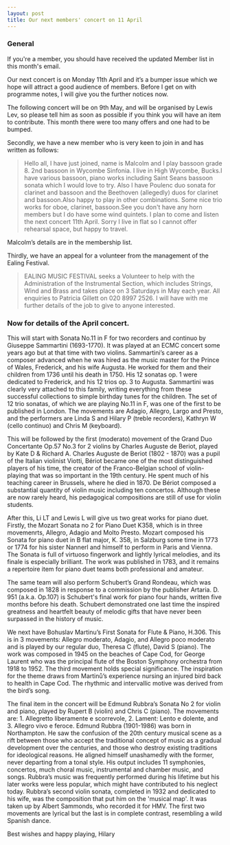 ```yaml
---
layout: post
title: Our next members' concert on 11 April 
---
```

### General ###
If you're a member, you should have received the updated Member list in this month's email.
 
Our next concert is on Monday 11th April and it’s a bumper issue which we hope will attract a good audience of members. Before I get on with programme notes, I will give you the further notices now.
 
The following concert will be on 9th May, and will be organised by Lewis Lev, so please tell him as soon as possible if you think you will have an item to contribute. This month there were too many offers and one had to be bumped.
 
Secondly, we have a new member who is very keen to join in and has written as follows:

> Hello all, I have just joined, name is Malcolm and I play bassoon grade 8.  2nd bassoon in Wycombe Sinfonia. I live in High Wycombe, Bucks.I have various bassoon, piano works including Saint Seans bassoon sonata which I would love to try. Also I have Poulenc duo sonata for clarinet and bassoon and the Beethoven (allegedly) duos for clarinet and bassoon.Also happy to play in other combinations. Some nice trio works for oboe, clarinet, bassoon.See you don't have any horn members but I do have some wind quintets. I plan to come and listen the next concert 11th April.
> Sorry I live in flat so I cannot offer rehearsal space, but happy to travel.

Malcolm’s details are in the membership list.
 
Thirdly, we have an appeal for a volunteer from the management of the Ealing Festival.

> EALING MUSIC FESTIVAL seeks a Volunteer to help with the Administration of the Instrumental Section, which includes Strings, Wind and Brass and takes place on  3 Saturdays in May each year.   All enquiries to Patricia Gillett on 020 8997 2526.
> I will have with me further details of the job to give to anyone interested.
 
### Now for details of the April concert.
This will start with Sonata No.11 in F for two recorders and continuo by Giuseppe Sammartini (1693-1770). It was played at an ECMC concert some years ago but at that time with two violins. Sammartini’s career as a composer advanced when he was hired as the music master for the Prince of Wales, Frederick, and his wife Augusta. He worked for them and their children from 1736 until his death in 1750. His 12 sonatas op. 1 were dedicated to Frederick, and his 12 trios op. 3 to Augusta. Sammartini was clearly very attached to this family, writing everything from these successful collections to simple birthday tunes for the children. The set of 12 trio sonatas,  of which we are playing No.11 in F, was one of the first to be published in London. The movements are Adagio, Allegro, Largo and Presto, and the performers are Linda S and Hilary P (treble recorders), Kathryn W (cello continuo) and Chris M (keyboard).
 
This will be followed by the first (moderato) movement of the Grand Duo Concertante Op.57 No.3  for 2 violins by Charles Auguste de Beriot, played by Kate D & Richard A. Charles Auguste de Beriot  (1802 - 1870) was a pupil of the Italian violinist Viotti, Bériot became one of the most distinguished players of his time, the creator of the Franco-Belgian school of violin-playing that was so important in the 19th century. He spent much of his teaching career in Brussels, where he died in 1870. De Bériot composed a substantial quantity of violin music including ten concertos. Although these are now rarely heard, his pedagogical compositions are still of use for violin students.
 
 After this, Li LT and Lewis L will give us two great works for piano duet. Firstly, the Mozart Sonata no 2 for Piano Duet K358, which is in three movemenrts, Allegro, Adagio and Molto Presto. Mozart composed his Sonata for piano duet in B flat major, K. 358, in Salzburg some time in 1773 or 1774 for his sister Nannerl and himself to perform in Paris and Vienna. The Sonata is full of virtuoso fingerwork and lightly lyrical melodies, and its finale is especially brilliant. The work was published in 1783, and it remains a repertoire item for piano duet teams both professional and amateur.
 
The same team will also perform Schubert’s Grand Rondeau, which was composed in 1828 in response to a commission by the publisher Artaria. D. 951 (a.k.a. Op.107) is Schubert's final work for piano four hands, written five months before his death. Schubert demonstrated one last time the inspired greatness and heartfelt beauty of melodic gifts that have never been surpassed in the history of music. 
 
We next have Bohuslav Martinu’s First Sonata for Flute & Piano, H.306. This is in 3 movements: Allegro moderato, Adagio, and Allegro poco moderato and is played by our regular duo, Theresa C (flute), David S (piano). The work was composed in 1945 on the beaches of Cape Cod, for George Laurent who was the principal flute of the Boston Symphony orchestra from 1918 to 1952. The third movement holds special significance. The inspiration for the theme draws from Martinů’s experience nursing an injured bird back to health in Cape Cod. The rhythmic and intervallic motive was derived from the bird’s song.
 
The final item in the concert will be Edmund Rubbra’s Sonata No 2 for violin and piano, played by Rupert B (violin) and Chris C (piano).  The movements are: 1. Allegretto liberamente e scorrevole, 2. Lament: Lento e dolente, and  3. Allegro vivo e feroce.
Edmund Rubbra (1901-1986) was born in Northampton. He saw the confusion of the 20th century musical scene as a rift between those who accept the traditional concept of music as a gradual development over the centuries, and those who destroy existing traditions for ideological reasons. He aligned himself unashamedly with the former, never departing from a tonal style. His output includes 11 symphonies, concertos, much choral music, instrumental and chamber music, and songs. Rubbra’s music was frequently performed during his lifetime but his later works were less popular, which might have contributed to his neglect today. Rubbra’s second violin sonata, completed in 1932 and dedicated to his wife, was the composition that put him on the 'musical map'. It was taken up by Albert Sammonds, who recorded it for HMV. The first two movements are lyrical but the last is in complete contrast, resembling a wild Spanish dance.

Best wishes and happy playing,
Hilary
 
